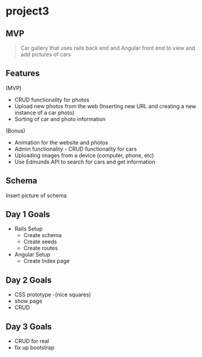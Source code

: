 # project3

MVP
--
> Car gallery that uses rails back end and Angular front end to view and add pictures of cars

Features
--
(MVP)
- CRUD functionality for photos
- Upload new photos from the web (Inserting new URL and creating a new instance of a car photo)
- Sorting of car and photo information

(Bonus)
- Animation for the website and photos
- Admin functionality - CRUD functionality for cars
- Uploading images from a device (computer, phone, etc)
- Use Edmunds API to search for cars and get information

Schema
--

Insert picture of schema


Day 1 Goals
---
- Rails Setup
  - Create schema
  - Create seeds
  - Create routes
- Angular Setup
  - Create Index page

Day 2 Goals
---
- CSS prototype
  -(nice squares)
- show page
- CRUD

Day 3 Goals
---
- CRUD for real
- fix up bootstrap
